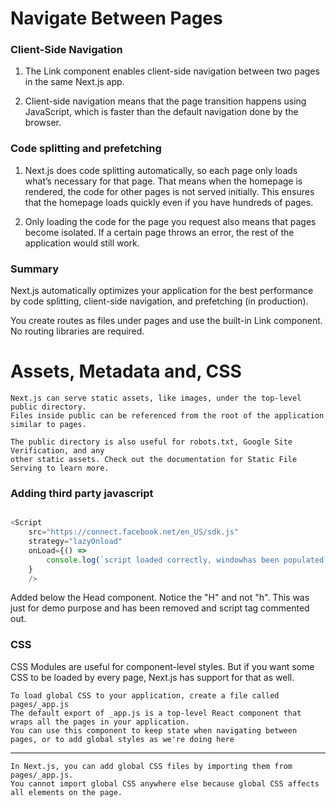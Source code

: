 # Navigate Between Pages


### Client-Side Navigation
1. The Link component enables client-side navigation between two pages in the same Next.js app.

2. Client-side navigation means that the page transition happens using JavaScript,
which is faster than the default navigation done by the browser.



### Code splitting and prefetching

1. Next.js does code splitting automatically, so each page only loads what’s necessary for that page.
    That means when the homepage is rendered, the code for other pages
    is not served initially.
    This ensures that the homepage loads quickly even if you have
    hundreds of pages.

2. Only loading the code for the page you request also means that pages become isolated. 
If a certain page throws an error, the rest of the application would still work.

### Summary
Next.js automatically optimizes your application for the best performance by code splitting,
client-side navigation, and prefetching (in production).

You create routes as files under pages and use the built-in Link component.
No routing libraries are required.



# Assets, Metadata and, CSS

    Next.js can serve static assets, like images, under the top-level public directory.
    Files inside public can be referenced from the root of the application similar to pages.

    The public directory is also useful for robots.txt, Google Site Verification, and any
    other static assets. Check out the documentation for Static File Serving to learn more.


### Adding third party javascript
```js

<Script
    src="https://connect.facebook.net/en_US/sdk.js"
    strategy="lazyOnload"
    onLoad={() =>
        console.log(`script loaded correctly, windowhas been populated`)
    }
    />
```

Added below the Head component. Notice the "H" and not "h".
This was just for demo purpose and has been removed and script tag commented out.


### CSS
CSS Modules are useful for component-level styles. But if you want some CSS
to be loaded by every page, Next.js has support for that as well.

    To load global CSS to your application, create a file called pages/_app.js
    The default export of _app.js is a top-level React component that wraps all the pages in your application.
    You can use this component to keep state when navigating between pages, or to add global styles as we're doing here
---
    In Next.js, you can add global CSS files by importing them from pages/_app.js.
    You cannot import global CSS anywhere else because global CSS affects all elements on the page.
